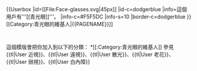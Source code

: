 {{Userbox
  |id=[[File:Face-glasses.svg|45px]]
  |id-c=dodgerblue
  |info=這個用戶有'''[[青光眼]]'''。
  |info-c=#F5F5DC
  |info-s=10
  |border-c=dodgerblue
}} <includeonly>[[Category:青光眼的維基人|{{PAGENAME}}]]</includeonly>
<noinclude>
<p style="clear: both; padding-top: 2em">
這個模版會把你加入到以下的分類：
*[[:Category:青光眼的維基人]]
參見{{tl|User 近視}}、{{tl|User 遠視}}、{{tl|User 散光}}、{{tl|User 老花}}、{{tl|User 弱視}}、{{tl|User 白內障}}
</p>
</noinclude>